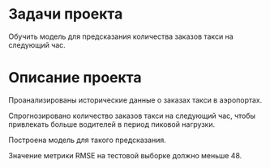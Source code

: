 # Задачи проекта

Обучить модель для предсказания количества заказов такси на следующий час.

# Описание проекта  

Проанализированы исторические данные о заказах такси в аэропортах.  

Спрогнозировано количество заказов такси на следующий час, чтобы привлекать больше водителей в период пиковой нагрузки. 

Построена модель для такого предсказания.

Значение метрики RMSE на тестовой выборке должно меньше 48.
